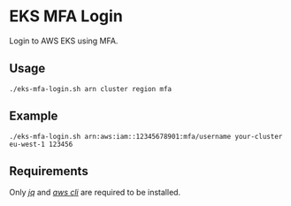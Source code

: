 # EKS MFA Login

Login to AWS EKS using MFA.

## Usage

    ./eks-mfa-login.sh arn cluster region mfa

## Example

    ./eks-mfa-login.sh arn:aws:iam::12345678901:mfa/username your-cluster eu-west-1 123456

## Requirements

Only *[jq](https://github.com/stedolan/jq
)* and *[aws cli](https://aws.amazon.com/en/cli/)* are required to be installed.

